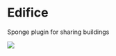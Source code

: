 # Edifice
Sponge plugin for sharing buildings

![](https://media.giphy.com/media/26AHuFyvQOlNzFZx6/giphy.gif)
